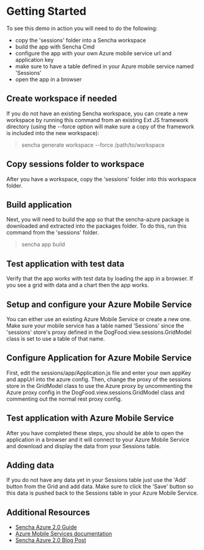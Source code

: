 # Getting Started

To see this demo in action you will need to do the following:

   - copy the 'sessions' folder into a Sencha workspace
   - build the app with Sencha Cmd
   - configure the app with your own Azure mobile service url and application key 
   - make sure to have a table defined in your Azure mobile service named 'Sessions'
   - open the app in a browser


## Create workspace if needed
If you do not have an existing Sencha workspace, you can create a new workspace by running this command from an existing Ext JS framework directory (using the --force option will make sure a copy of the framework is included into the new workspace):
   
   > sencha generate workspace --force /path/to/workspace


## Copy sessions folder to workspace
After you have a workspace, copy the 'sessions' folder into this workspace folder.


## Build application
Next, you will need to build the app so that the sencha-azure package is downloaded and extracted into the packages folder.  To do this, run this command from the 'sessions' folder.

   > sencha app build


## Test application with test data
Verify that the app works with test data by loading the app in a browser.  If you see a grid with data and a chart then the app works.  


## Setup and configure your Azure Mobile Service
You can either use an existing Azure Mobile Service or create a new one.  Make sure your mobile service has a table named 'Sessions' since the 'sessions' store's proxy defined in the DogFood.view.sessions.GridModel class is set to use a table of that name.


## Configure Application for Azure Mobile Service
First, edit the sessions/app/Application.js file and enter your own appKey and appUrl into the azure config. Then, change the proxy of the sessions store in the GridModel class to use the Azure proxy by uncommenting the Azure proxy config in the DogFood.view.sessions.GridModel class and commenting out the normal rest proxy config.


## Test application with Azure Mobile Service
After you have completed these steps, you should be able to open the application in a browser and it will connect to your Azure Mobile Service and download and display the data from your Sessions table.  

## Adding data
If you do not have any data yet in your Sessions table just use the 'Add' button from the Grid and add data.  Make sure to click the 'Save' button so this data is pushed back to the Sessions table in your Azure Mobile Service.


## Additional Resources
- [Sencha Azure 2.0 Guide](http://docs.sencha.com/touch-azure/2.0.0/#!/guide)
- [Azure Mobile Services documentation](http://azure.microsoft.com/en-us/documentation/services/mobile-services/)
- [Sencha Azure 2.0 Blog Post](http://www.sencha.com/blog/using-the-new-sencha-extensions-for-microsoft-azure-2.0/)
